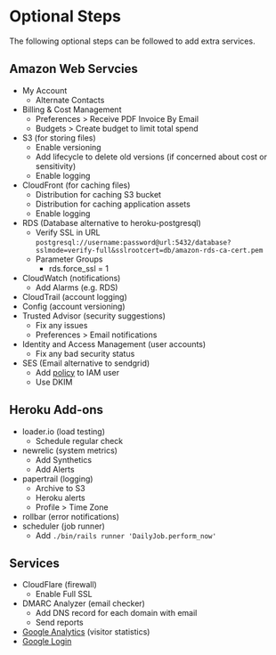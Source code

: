 # Optional Steps

The following optional steps can be followed to add extra services.

## Amazon Web Servcies

* My Account
  * Alternate Contacts
* Billing & Cost Management
  * Preferences > Receive PDF Invoice By Email
  * Budgets > Create budget to limit total spend
* S3 (for storing files)
  * Enable versioning
  * Add lifecycle to delete old versions (if concerned about cost or sensitivity)
  * Enable logging
* CloudFront (for caching files)
  * Distribution for caching S3 bucket
  * Distribution for caching application assets
  * Enable logging
* RDS (Database alternative to heroku-postgresql)
  * Verify SSL in URL `postgresql://username:password@url:5432/database?sslmode=verify-full&sslrootcert=db/amazon-rds-ca-cert.pem`
  * Parameter Groups
    * rds.force_ssl = 1
* CloudWatch (notifications)
  * Add Alarms (e.g. RDS)
* CloudTrail (account logging)
* Config (account versioning)
* Trusted Advisor (security suggestions)
  * Fix any issues
  * Preferences > Email notifications
* Identity and Access Management (user accounts)
  * Fix any bad security status
* SES (Email alternative to sendgrid)
  * Add [policy](iam_ses_policy.json) to IAM user
  * Use DKIM

## Heroku Add-ons

* loader.io (load testing)
  * Schedule regular check
* newrelic (system metrics)
  * Add Synthetics
  * Add Alerts
* papertrail (logging)
  * Archive to S3
  * Heroku alerts
  * Profile > Time Zone
* rollbar (error notifications)
* scheduler (job runner)
  * Add `./bin/rails runner 'DailyJob.perform_now'`

## Services

* CloudFlare (firewall)
  * Enable Full SSL
* DMARC Analyzer (email checker)
  * Add DNS record for each domain with email
  * Send reports
* [Google Analytics](google_analytics.md) (visitor statistics)
* [Google Login](google_login.md)
